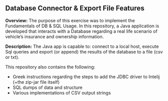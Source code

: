 ## Database Connector & Export File Features

**Overview:** The purpose of this exercise was to implement the Fundamentals of DB & SQL Usage. In this repository, a Java application is developed that interacts with a Database regarding a real life scenario of vehicle’s insurance and ownership information.

**Description:** The Java app is capable to: connect to a local host, execute Sql queries and export (or append) the results of the database to a file (csv or txt).

This repository also contains the following:

- Greek instructions regarding the steps to add the JDBC driver to Intelij (+the zip-jar file itself)
- SQL dumps of data and structure
- Various implementations of CSV output strings
